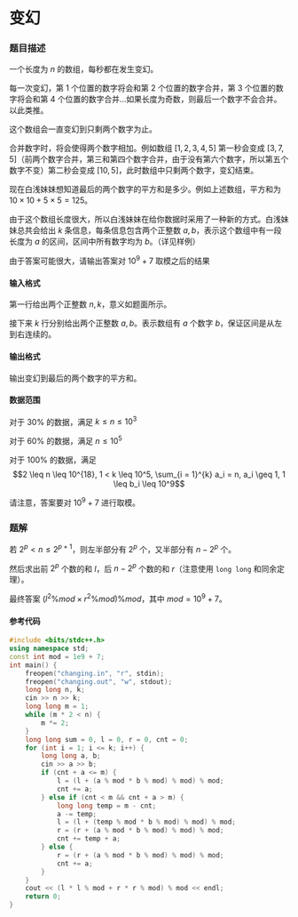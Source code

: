 # 变幻

### 题目描述
一个长度为 $n$ 的数组，每秒都在发生变幻。

每一次变幻，第 $1$ 个位置的数字将会和第 $2$ 个位置的数字合并，第 $3$ 个位置的数字将会和第 $4$ 个位置的数字合并…如果长度为奇数，则最后一个数字不会合并。以此类推。

这个数组会一直变幻到只剩两个数字为止。

合并数字时，将会使得两个数字相加。例如数组 $[1,2,3,4,5]$ 第一秒会变成 $[3,7,5]$（前两个数字合并，第三和第四个数字合并，由于没有第六个数字，所以第五个数字不变）第二秒会变成 $[10, 5]$，此时数组中只剩两个数字，变幻结束。

现在白浅妹妹想知道最后的两个数字的平方和是多少。例如上述数组，平方和为 $10\times 10 + 5\times 5 = 125$。

由于这个数组长度很大，所以白浅妹妹在给你数据时采用了一种新的方式。白浅妹妹总共会给出 $k$ 条信息，每条信息包含两个正整数 $a, b$，表示这个数组中有一段长度为 $a$ 的区间，区间中所有数字均为 $b$。（详见样例）

由于答案可能很大，请输出答案对 $10^9 + 7$ 取模之后的结果

#### 输入格式

第一行给出两个正整数 $n, k$，意义如题面所示。

接下来 $k$ 行分别给出两个正整数 $a, b$。表示数组有 $a$ 个数字 $b$，保证区间是从左到右连续的。

#### 输出格式

输出变幻到最后的两个数字的平方和。

#### 数据范围

对于 30% 的数据，满足 $k \leq n \leq 10^3$

对于 60% 的数据，满足 $n \leq 10^5$

对于 100% 的数据，满足 $$2 \leq n \leq 10^{18}, 1 < k \leq 10^5, \sum_{i = 1}^{k} a_i = n, a_i \geq 1, 1 \leq b_i \leq 10^9$$

请注意，答案要对 $10^9 + 7$ 进行取模。

<div style="page-break-after: always"></div>

### 题解
若 $2^{p} < n \leq 2^{p + 1}$，则左半部分有 $2^p$ 个，又半部分有 $n - 2^p$ 个。

然后求出前 $2^p$ 个数的和 $l$，后 $n - 2^p$ 个数的和 $r$（注意使用 `long long` 和同余定理）。

最终答案 $(l^2 \% mod \times r^2 \%mod) \%mod$，其中 $mod = 10^9 + 7$。


#### 参考代码

```c++
#include <bits/stdc++.h>
using namespace std;
const int mod = 1e9 + 7;
int main() {
    freopen("changing.in", "r", stdin);
    freopen("changing.out", "w", stdout);
    long long n, k;
    cin >> n >> k;
    long long m = 1;
    while (m * 2 < n) {
        m *= 2;
    }
    long long sum = 0, l = 0, r = 0, cnt = 0;
    for (int i = 1; i <= k; i++) {
        long long a, b;
        cin >> a >> b;
        if (cnt + a <= m) {
            l = (l + (a % mod * b % mod) % mod) % mod;
            cnt += a;
        } else if (cnt < m && cnt + a > m) {
            long long temp = m - cnt;
            a -= temp;
            l = (l + (temp % mod * b % mod) % mod) % mod;
            r = (r + (a % mod * b % mod) % mod) % mod;
            cnt += temp + a;
        } else {
            r = (r + (a % mod * b % mod) % mod) % mod;
            cnt += a;
        }
    }
    cout << (l * l % mod + r * r % mod) % mod << endl;
    return 0;
}

```

<div style="page-break-after: always"></div>
